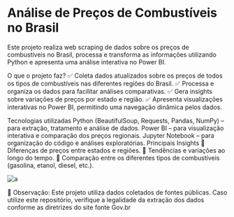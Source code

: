 #  Análise de Preços de Combustíveis no Brasil 
Este projeto realiza web scraping de dados sobre os preços de combustíveis no Brasil, processa e transforma as informações utilizando Python e apresenta uma análise interativa no Power BI.

 O que o projeto faz?
✅ Coleta dados atualizados sobre os preços de todos os tipos de combustíveis nas diferentes regiões do Brasil.
✅ Processa e organiza os dados para facilitar análises comparativas.
✅ Gera insights sobre variações de preços por estado e região.
✅ Apresenta visualizações interativas no Power BI, permitindo uma navegação dinâmica pelos dados.

 Tecnologias utilizadas
Python (BeautifulSoup, Requests, Pandas, NumPy) – para extração, tratamento e análise de dados.
Power BI – para visualização interativa e comparação dos preços regionais.
Jupyter Notebook – para organização do código e análises exploratórias.
 Principais Insights
🔹 Diferenças de preços entre estados e regiões.
🔹 Tendências e variações ao longo do tempo.
🔹 Comparação entre os diferentes tipos de combustíveis (gasolina, etanol, diesel, etc.).



![a](https://github.com/user-attachments/assets/fba7125d-daa1-4091-8f27-7d779f0f1151)


 📌 Observação: Este projeto utiliza dados coletados de fontes públicas. Caso utilize este repositório, verifique a legalidade da extração dos dados conforme as diretrizes do site fonte Gov.br
